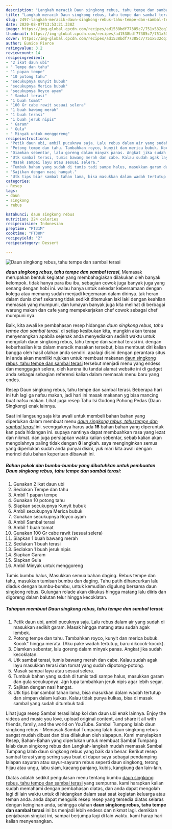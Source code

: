 ```yaml
---
description: "Langkah meracik Daun singkong rebus, tahu tempe dan sambal terasi, Bikin Ngiler"
title: "Langkah meracik Daun singkong rebus, tahu tempe dan sambal terasi, Bikin Ngiler"
slug: 2497-langkah-meracik-daun-singkong-rebus-tahu-tempe-dan-sambal-terasi-bikin-ngiler
date: 2020-08-07T13:53:21.338Z
image: https://img-global.cpcdn.com/recipes/ad1538bdf77385c7/751x532cq70/daun-singkong-rebus-tahu-tempe-dan-sambal-terasi-foto-resep-utama.jpg
thumbnail: https://img-global.cpcdn.com/recipes/ad1538bdf77385c7/751x532cq70/daun-singkong-rebus-tahu-tempe-dan-sambal-terasi-foto-resep-utama.jpg
cover: https://img-global.cpcdn.com/recipes/ad1538bdf77385c7/751x532cq70/daun-singkong-rebus-tahu-tempe-dan-sambal-terasi-foto-resep-utama.jpg
author: Eunice Pierce
ratingvalue: 3.2
reviewcount: 14
recipeingredient:
- "2 ikat daun ubi"
- " Tempe dan tahu"
- "1 papan tempe"
- "10 potong tahu"
- "secukupnya Kunyit bubuk"
- "secukupnya Merica bubuk"
- "secukupnya Royco ayam"
- " Sambal terasi"
- "1 buah tomat"
- "100 Gr cabe rawit sesuai selera"
- "1 buah bawang merah"
- "1 buah terasi"
- "1 buah jeruk nipis"
- " Garam"
- " Gula"
- " Minyak untuk menggoreng"
recipeinstructions:
- "Petik daun ubi, ambil pucuknya saja. Lalu rebus dalam air yang sudah di masukkan sedikit garam. Masak hingga matang atau sudah agak lembek."
- "Potong tempe dan tahu. Tambahkan royco, kunyit dan merica bubuk. Kocok&#34; hingga merata. (Aku pake wadah tertutup, baru dikocok-kocok)."
- "Diamkan sebentar, lalu goreng dalam minyak panas. Angkat jika sudah kecoklatan."
- "Utk sambal terasi, tumis bawang merah dan cabe. Kalau sudah agak layu masukkan terasi dan tomat yang sudah dipotong-potong."
- "Masak sampai layu atau sesuai selera."
- "Tumbuk bahan yang sudah di tumis tadi sampe halus, masukkan garam dan gula secukupnya. Jgn lupa tambahkan jeruk nipis agar lebih segar."
- "Sajikan dengan nasi hangat."
- "Utk tips biar sambal tahan lama, bisa masukkan dalam wadah tertutup dan simpan dalam kulkas. Kalau tidak punya kulkas, bisa di masak sambal yang sudah ditumbuk tadi."
categories:
- Resep
tags:
- daun
- singkong
- rebus

katakunci: daun singkong rebus 
nutrition: 224 calories
recipecuisine: Indonesian
preptime: "PT31M"
cooktime: "PT38M"
recipeyield: "2"
recipecategory: Dessert

---
```



![Daun singkong rebus, tahu tempe dan sambal terasi](https://img-global.cpcdn.com/recipes/ad1538bdf77385c7/751x532cq70/daun-singkong-rebus-tahu-tempe-dan-sambal-terasi-foto-resep-utama.jpg)

<b><i>daun singkong rebus, tahu tempe dan sambal terasi</i></b>, Memasak merupakan bentuk kegiatan yang membahagiakan dilakukan oleh banyak kelompok. tidak hanya para ibu ibu, sebagian cowok juga banyak juga yang senang dengan hobi ini. walau hanya untuk sekedar kebersamaan dengan kolega atau memang sudah menjadi kegemaran dalam dirinya. tak heran dalam dunia chef sekarang tidak sedikit ditemukan laki laki dengan keahlian memasak yang mumpuni, dan lumayan banyak juga kita melihat di berbagai warung makan dan cafe yang mempekerjakan chef cowok sebagai chef mumpuni nya.

Baik, kita awali ke pembahasan resep hidangan <i>daun singkong rebus, tahu tempe dan sambal terasi</i>. di setiap kesibukan kita, mungkin akan terasa menyenangkan apabila sejenak anda menyediakan sedikit waktu untuk mengolah daun singkong rebus, tahu tempe dan sambal terasi ini. dengan keberhasilan kita dalam meracik masakan tersebut, bisa membuat diri kalian bangga oleh hasil olahan anda sendiri. apalagi disini dengan perantara situs ini anda akan memiliki rujukan untuk membuat makanan <u>daun singkong rebus, tahu tempe dan sambal terasi</u> tersebut menjadi menu yang endess dan menggugah selera, oleh karena itu tandai alamat website ini di gadget anda sebagai sebagian referensi kalian dalam memasak menu baru yang endes.

Resep Daun singkong rebus, tahu tempe dan sambal terasi. Beberapa hari ini tuh lagi ga nafsu makan, jadi hari ini masak makanan yg bisa mancing buat nafsu makan. Lihat juga resep Tahu Isi Godong Pohong Pedas (Daun Singkong) enak lainnya.


Saat ini langsung saja kita awali untuk membeli bahan bahan yang diperlukan dalam membuat menu <u><i>daun singkong rebus, tahu tempe dan sambal terasi</i></u> ini. seenggaknya harus ada <b>16</b> bahan bahan yang diperuntuk kan pada hidangan ini. supaya nantinya dapat membuahkan rasa yang lezat dan nikmat. dan juga persiapkan waktu kalian sebentar, sebab kalian akan mengolahnya paling tidak dengan <b>8</b> langkah. saya menginginkan semua yang diperlukan sudah anda punyai disini, yuk mari kita awali dengan merinci dulu bahan keperluan dibawah ini.

<!--inarticleads1-->

##### Bahan pokok dan bumbu-bumbu yang dibutuhkan untuk pembuatan Daun singkong rebus, tahu tempe dan sambal terasi:

1. Gunakan 2 ikat daun ubi
1. Sediakan  Tempe dan tahu
1. Ambil 1 papan tempe
1. Gunakan 10 potong tahu
1. Siapkan secukupnya Kunyit bubuk
1. Ambil secukupnya Merica bubuk
1. Gunakan secukupnya Royco ayam
1. Ambil  Sambal terasi
1. Ambil 1 buah tomat
1. Gunakan 100 Gr cabe rawit (sesuai selera)
1. Siapkan 1 buah bawang merah
1. Sediakan 1 buah terasi
1. Sediakan 1 buah jeruk nipis
1. Siapkan  Garam
1. Siapkan  Gula
1. Ambil  Minyak untuk menggoreng


Tumis bumbu halus, Masukkan semua bahan daging. Rebus tempe dan tahu, masukkan tumisan bumbu dan daging. Tahu putih dihancurkan lalu diaduk dengan bumbu-bumbu, untuk kemudian digulung bersama daun singkong rebus. Gulungan rolade akan dikukus hingga matang lalu diiris dan digoreng dalam balutan telur hingga kecoklatan. 

<!--inarticleads2-->

##### Tahapan membuat Daun singkong rebus, tahu tempe dan sambal terasi:

1. Petik daun ubi, ambil pucuknya saja. Lalu rebus dalam air yang sudah di masukkan sedikit garam. Masak hingga matang atau sudah agak lembek.
1. Potong tempe dan tahu. Tambahkan royco, kunyit dan merica bubuk. Kocok&#34; hingga merata. (Aku pake wadah tertutup, baru dikocok-kocok).
1. Diamkan sebentar, lalu goreng dalam minyak panas. Angkat jika sudah kecoklatan.
1. Utk sambal terasi, tumis bawang merah dan cabe. Kalau sudah agak layu masukkan terasi dan tomat yang sudah dipotong-potong.
1. Masak sampai layu atau sesuai selera.
1. Tumbuk bahan yang sudah di tumis tadi sampe halus, masukkan garam dan gula secukupnya. Jgn lupa tambahkan jeruk nipis agar lebih segar.
1. Sajikan dengan nasi hangat.
1. Utk tips biar sambal tahan lama, bisa masukkan dalam wadah tertutup dan simpan dalam kulkas. Kalau tidak punya kulkas, bisa di masak sambal yang sudah ditumbuk tadi.


Lihat juga resep Sambal terasi lalap kol dan daun ubi enak lainnya. Enjoy the videos and music you love, upload original content, and share it all with friends, family, and the world on YouTube. Sambal Tumpang lalab daun singkong rebus - Memasak Sambal Tumpang lalab daun singkong rebus sangat mudah dibuat dan bisa dilakukan oleh siapapun. Kami menyiapkan Resep, Bahan-Bahan yang diperlukan untuk membuat Sambal Tumpang lalab daun singkong rebus dan Langkah-langkah mudah memasak Sambal Tumpang lalab daun singkong rebus yang baik dan benar. Berikut resep sambal terasi yang sering saya buat di dapur saya sebagai pendamping lalapan sayuran atau sayur-sayuran rebus seperti daun singkong, terong hijau atau ungu, labu siam, kacang panjang, kubis, kangkung dan lain-lain. 

Diatas adalah sedikit pengulasan menu tentang bumbu <u>daun singkong rebus, tahu tempe dan sambal terasi</u> yang sempurna. kami harapkan kalian sudah memahami dengan pembahasan diatas, dan anda dapat mengolah lagi di lain waktu untuk di hidangkan dalam saat saat kegiatan keluarga atau teman anda. anda dapat mengulik resep resep yang tersedia diatas selaras dengan keinginan anda, sehingga olahan <b>daun singkong rebus, tahu tempe dan sambal terasi</b> ini bs menjadi lebih endess dan nikmat lagi. demikian penjabaran singkat ini, sampai berjumpa lagi di lain waktu. kami harap hari kalian menyenangkan.

